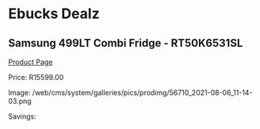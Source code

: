 
# Ebucks Dealz
## Samsung 499LT Combi Fridge - RT50K6531SL
[Product Page](https://www.ebucks.com/web/shop/productSelected.do?prodId=1209632061&catId=704986856)

Price: R15599.00

Image: /web/cms/system/galleries/pics/prodimg/56710_2021-08-06_11-14-03.png

Savings: 


	